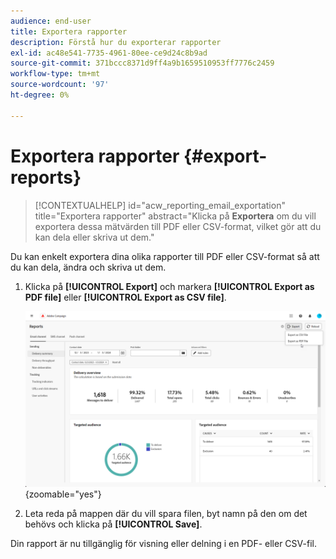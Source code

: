 ```yaml
---
audience: end-user
title: Exportera rapporter
description: Förstå hur du exporterar rapporter
exl-id: ac48e541-7735-4961-80ee-ce9d24c8b9ad
source-git-commit: 371bccc8371d9ff4a9b1659510953ff7776c2459
workflow-type: tm+mt
source-wordcount: '97'
ht-degree: 0%

---
```


# Exportera rapporter {#export-reports}

>[!CONTEXTUALHELP]
>id="acw_reporting_email_exportation"
>title="Exportera rapporter"
>abstract="Klicka på **Exportera** om du vill exportera dessa mätvärden till PDF eller CSV-format, vilket gör att du kan dela eller skriva ut dem."

Du kan enkelt exportera dina olika rapporter till PDF eller CSV-format så att du kan dela, ändra och skriva ut dem.

1. Klicka på **[!UICONTROL Export]** och markera **[!UICONTROL Export as PDF file]** eller **[!UICONTROL Export as CSV file]**.

   ![](assets/global_report_export.png){zoomable=&quot;yes&quot;}

1. Leta reda på mappen där du vill spara filen, byt namn på den om det behövs och klicka på **[!UICONTROL Save]**.

Din rapport är nu tillgänglig för visning eller delning i en PDF- eller CSV-fil.
